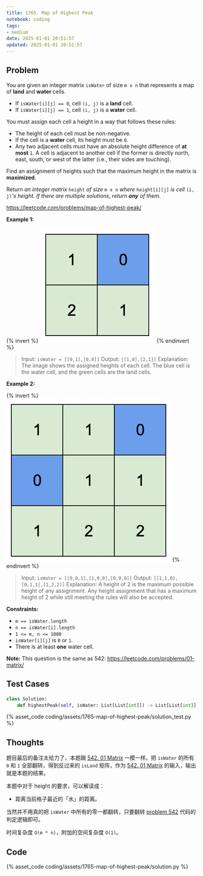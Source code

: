 ```yaml
---
title: 1765. Map of Highest Peak
notebook: coding
tags:
- medium
date: 2025-01-01 20:51:57
updated: 2025-01-01 20:51:57
---
```

## Problem

You are given an integer matrix `isWater` of size `m x n` that represents a map of **land** and **water** cells.

- If `isWater[i][j] == 0`, cell `(i, j)` is a **land** cell.
- If `isWater[i][j] == 1`, cell `(i, j)` is a **water** cell.

You must assign each cell a height in a way that follows these rules:

- The height of each cell must be non-negative.
- If the cell is a **water** cell, its height must be `0`.
- Any two adjacent cells must have an absolute height difference of **at most** `1`. A cell is adjacent to another cell if the former is directly north, east, south, or west of the latter (i.e., their sides are touching).

Find an assignment of heights such that the maximum height in the matrix is **maximized**.

Return _an integer matrix_ `height` _of size_ `m x n` _where_ `height[i][j]` _is cell_ `(i, j)`_'s height. If there are multiple solutions, return **any** of them_.

<https://leetcode.com/problems/map-of-highest-peak/>

**Example 1:**

{% invert %}
![case1](assets/1765-map-of-highest-peak/case1.png)
{% endinvert %}

> Input: `isWater = [[0,1],[0,0]]`
> Output: `[[1,0],[2,1]]`
> Explanation: The image shows the assigned heights of each cell.
> The blue cell is the water cell, and the green cells are the land cells.

**Example 2:**

{% invert %}
![case2](assets/1765-map-of-highest-peak/case2.png)
{% endinvert %}

> Input: `isWater = [[0,0,1],[1,0,0],[0,0,0]]`
> Output: `[[1,1,0],[0,1,1],[1,2,2]]`
> Explanation: A height of 2 is the maximum possible height of any assignment.
> Any height assignment that has a maximum height of 2 while still meeting the rules will also be accepted.

**Constraints:**

- `m == isWater.length`
- `n == isWater[i].length`
- `1 <= m, n <= 1000`
- `isWater[i][j]` is `0` or `1`.
- There is at least **one** water cell.

**Note:** This question is the same as 542: <https://leetcode.com/problems/01-matrix/>

## Test Cases

``` python
class Solution:
    def highestPeak(self, isWater: List[List[int]]) -> List[List[int]]:
```

{% asset_code coding/assets/1765-map-of-highest-peak/solution_test.py %}

## Thoughts

题目最后的备注太给力了，本题跟 [542. 01 Matrix](542-01-matrix) 一模一样。把 `isWater` 的所有 `0` 和 `1` 全部翻转，得到反过来的 `isLand` 矩阵，作为 [542. 01 Matrix](542-01-matrix) 的输入，输出就是本题的结果。

本题中对于 height 的要求，可以解读成：

- 距离当前格子最近的「水」的距离。

当然并不用真的把 `isWater` 中所有的零一都翻转，只要翻转 [problem 542](542-01-matrix) 代码的判定逻辑即可。

时间复杂度 `O(m * n)`，附加的空间复杂度 `O(1)`。

## Code

{% asset_code coding/assets/1765-map-of-highest-peak/solution.py %}

